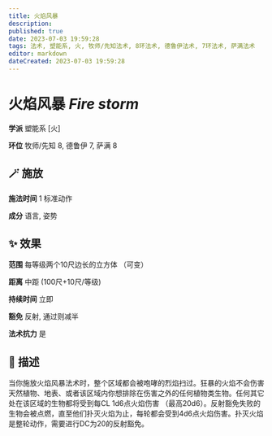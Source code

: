```yaml
---
title: 火焰风暴
description: 
published: true
date: 2023-07-03 19:59:28
tags: 法术, 塑能系, 火, 牧师/先知法术, 8环法术, 德鲁伊法术, 7环法术, 萨满法术
editor: markdown
dateCreated: 2023-07-03 19:59:28
---
```


# **火焰风暴** *Fire storm*

**学派** 塑能系 \[火\] 

**环位** 牧师/先知 8, 德鲁伊 7, 萨满 8

## 🪄 施放

**施法时间** 1 标准动作

**成分** 语言, 姿势

## ✨ 效果  

**范围** 每等级两个10尺边长的立方体 （可变）

**距离** 中距 (100尺+10尺/等级)  

**持续时间** 立即 

**豁免** 反射, 通过则减半

**法术抗力** 是

## 📖 描述

当你施放火焰风暴法术时，整个区域都会被咆哮的烈焰扫过。狂暴的火焰不会伤害天然植物、地表、或者该区域内你想排除在伤害之外的任何植物类生物。任何其它处在该区域的生物都将受到每CL 1d6点火焰伤害 （最高20d6）。反射豁免失败的生物会被点燃，直至他们扑灭火焰为止，每轮都会受到4d6点火焰伤害。扑灭火焰是整轮动作，需要进行DC为20的反射豁免。
    